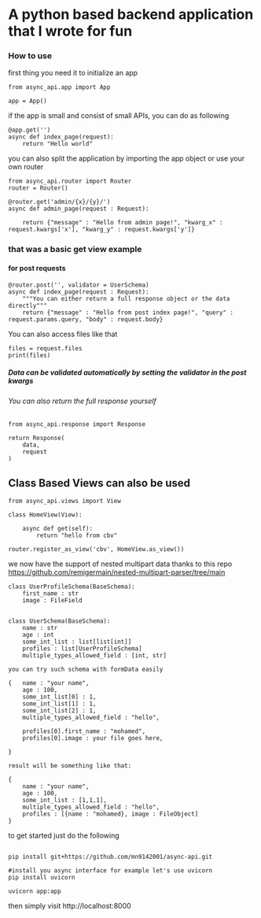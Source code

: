 # A python based backend application that I wrote for fun

### How to use
first thing you need it to initialize an app

```
from async_api.app import App

app = App()
```


if the app is small and consist of small APIs, you can do as following
```
@app.get('')
async def index_page(request):
    return "Hello world"
```

you can also split the application by importing the app object or use your own router

```
from async_api.router import Router
router = Router()

@router.get('admin/{x}/{y}/')
async def admin_page(request : Request):
    
    return {"message" : "Hello from admin page!", "kwarg_x" : request.kwargs['x'], "kwarg_y" : request.kwargs['y']}
```

### that was a basic get view example

#### for post requests
```
@router.post('', validator = UserSchema)
async def index_page(request : Request):
    """You can either return a full response object or the data directly"""
    return {"message" : "Hello from post index page!", "query" : request.params.query, "body" : request.body}
```

You can also access files like that

```
files = request.files
print(files)
```

##### Data can be validated automatically by setting the validator in the post kwargs

###### You can also return the full response yourself

```
from async_api.response import Response

return Response(
    data,
    request
)
```

## Class Based Views can also be used
```
from async_api.views import View

class HomeView(View):
    
    async def get(self):        
        return "hello from cbv"    

router.register_as_view('cbv', HomeView.as_view())
```

we now have the support of nested multipart data thanks to this repo https://github.com/remigermain/nested-multipart-parser/tree/main
```
class UserProfileSchema(BaseSchema):
    first_name : str
    image : FileField


class UserSchema(BaseSchema):
    name : str
    age : int
    some_int_list : list[list[int]]
    profiles : list[UserProfileSchema]
    multiple_types_allowed_field : [int, str]

you can try such schema with formData easily

{   name : "your name",
    age : 100,
    some_int_list[0] : 1,
    some_int_list[1] : 1,
    some_int_list[2] : 1,
    multiple_types_allowed_field : "hello",
    
    profiles[0].first_name : "mohamed",
    profiles[0].image : your file goes here,

}

result will be something like that:

{
    name : "your name",
    age : 100,
    some_int_list : [1,1,1],
    multiple_types_allowed_field : "hello",
    profiles : [{name : "mohamed}, image : FileObject]
}

```


to get started just do the following

```

pip install git+https://github.com/mn9142001/async-api.git

#install you async interface for example let's use uvicorn
pip install uvicorn

uvicorn app:app 
```

then simply visit http://localhost:8000


